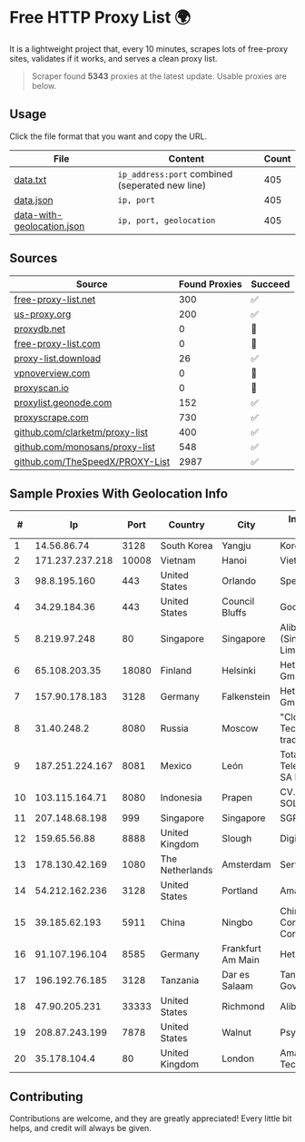 
# Free HTTP Proxy List 🌍

It is a lightweight project that, every 10 minutes, scrapes lots of free-proxy sites, validates if it works, and serves a clean proxy list.


> Scraper found **5343** proxies at the latest update. Usable proxies are below.

## Usage

Click the file format that you want and copy the URL.


|File|Content|Count|
|----|-------|-----|
|[data.txt](https://raw.githubusercontent.com/themiralay/Proxy-List-World/master/data.txt)|`ip_address:port` combined (seperated new line)|405|
|[data.json](https://raw.githubusercontent.com/themiralay/Proxy-List-World/master/data.json)|`ip, port`|405|
|[data-with-geolocation.json](https://raw.githubusercontent.com/themiralay/Proxy-List-World/master/data-with-geolocation.json)|`ip, port, geolocation`|405|

## Sources

|Source|Found Proxies|Succeed|
|------|-------------|-------|
|[free-proxy-list.net](https://free-proxy-list.net)|300|✅|
|[us-proxy.org](https://www.us-proxy.org)|200|✅|
|[proxydb.net](http://proxydb.net)|0|🚫|
|[free-proxy-list.com](https://free-proxy-list.com/?page=&port=&type%5B%5D=http&type%5B%5D=https&up_time=0&search=Search)|0|🚫|
|[proxy-list.download](https://www.proxy-list.download/HTTP)|26|✅|
|[vpnoverview.com](https://vpnoverview.com/privacy/anonymous-browsing/free-proxy-servers)|0|🚫|
|[proxyscan.io](https://www.proxyscan.io)|0|🚫|
|[proxylist.geonode.com](https://proxylist.geonode.com/api/proxy-list?limit=300&page=1&sort_by=lastChecked&sort_type=desc&protocols=http,https)|152|✅|
|[proxyscrape.com](https://api.proxyscrape.com/v2/?request=displayproxies&protocol=http&timeout=10000&country=all&ssl=all&anonymity=all)|730|✅|
|[github.com/clarketm/proxy-list](https://raw.githubusercontent.com/clarketm/proxy-list/master/proxy-list-raw.txt)|400|✅|
|[github.com/monosans/proxy-list](https://raw.githubusercontent.com/monosans/proxy-list/main/proxies/http.txt)|548|✅|
|[github.com/TheSpeedX/PROXY-List](https://raw.githubusercontent.com/TheSpeedX/PROXY-List/master/http.txt)|2987|✅|


## Sample Proxies With Geolocation Info

|#|Ip|Port|Country|City|Internet Service Provider|
|-|--|----|-------|----|-------------------------|
|1|14.56.86.74|3128|South Korea|Yangju|Korea Telecom|
|2|171.237.237.218|10008|Vietnam|Hanoi|Viettel Corporation|
|3|98.8.195.160|443|United States|Orlando|Spectrum|
|4|34.29.184.36|443|United States|Council Bluffs|Google LLC|
|5|8.219.97.248|80|Singapore|Singapore|Alibaba Cloud (Singapore) Private Limited|
|6|65.108.203.35|18080|Finland|Helsinki|Hetzner Online GmbH|
|7|157.90.178.183|3128|Germany|Falkenstein|Hetzner Online GmbH|
|8|31.40.248.2|8080|Russia|Moscow|"Cloud Technologies" LLC trading as Cloud.ru|
|9|187.251.224.167|8081|Mexico|León|Total Play Telecomunicaciones SA De CV|
|10|103.115.164.71|8080|Indonesia|Prapen|CV. NATANETWORK SOLUTION|
|11|207.148.68.198|999|Singapore|Singapore|SGP VULTR|
|12|159.65.56.88|8888|United Kingdom|Slough|DigitalOcean, LLC|
|13|178.130.42.169|1080|The Netherlands|Amsterdam|Servers Tech Fzco|
|14|54.212.162.236|3128|United States|Portland|Amazon.com, Inc.|
|15|39.185.62.193|5911|China|Ningbo|China Mobile Communications Corporation|
|16|91.107.196.104|8585|Germany|Frankfurt Am Main|Hetzner Online AG|
|17|196.192.76.185|3128|Tanzania|Dar es Salaam|Tanzania e-Government Agency|
|18|47.90.205.231|33333|United States|Richmond|Alibaba.com LLC|
|19|208.87.243.199|7878|United States|Walnut|Psychz Networks|
|20|35.178.104.4|80|United Kingdom|London|Amazon Technologies Inc.|



## Contributing

Contributions are welcome, and they are greatly appreciated! Every
little bit helps, and credit will always be given.

